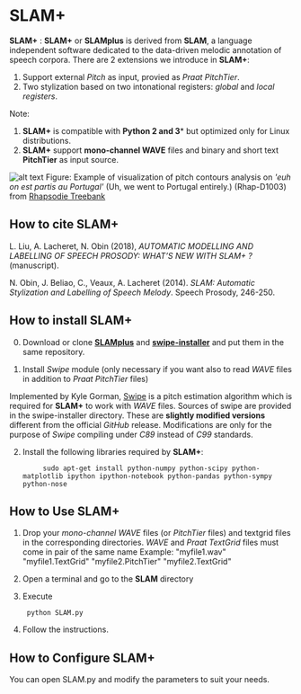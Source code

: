 SLAM+
====

**SLAM+** : **SLAM+** or **SLAMplus** is derived from **SLAM**, a language independent software dedicated to the data-driven melodic annotation of speech corpora. There are 2 extensions we introduce in **SLAM+**:
1) Support external *Pitch* as input, provied as *Praat PitchTier*.
2) Two stylization based on two intonational registers: *global* and *local registers*.

Note: 
1. **SLAM+** is compatible with **Python 2 and 3*** but optimized only for Linux distributions.
2. **SLAM+** support **mono-channel WAVE** files and binary and short text **PitchTier** as input source.

![alt text](https://github.com/vieenrose/SLAMplus/blob/dev/img/Rhap-D2001.png)
Figure: Example of visualization of pitch contours analysis on *'euh on est partis au Portugal'* (Uh, we went to Portugal entirely.) (Rhap-D1003) from [Rhapsodie Treebank](https://www.projet-rhapsodie.fr/)

## How to cite **SLAM+**

L. Liu, A. Lacheret, N. Obin (2018), *AUTOMATIC MODELLING AND LABELLING OF SPEECH PROSODY: WHAT’S NEW WITH SLAM+ ?* (manuscript).

N. Obin,  J. Beliao, C., Veaux, A. Lacheret (2014). *SLAM: Automatic Stylization and Labelling of Speech Melody*. Speech Prosody, 246-250.

## How to install **SLAM+**
0) Download or clone [**SLAMplus**](https://github.com/vieenrose/SLAMplus/tree/dev) and [**swipe-installer**](https://github.com/vieenrose/swipe-installer) and put them in the same repository.

1) Install *Swipe* module (only necessary if you want also to read *WAVE* files in addition to *Praat PitchTier* files)

Implemented by Kyle Gorman, [Swipe](http://ling.upenn.edu/~kgorman/c/swipe/) is a pitch estimation algorithm which is required for **SLAM+** to work with *WAVE* files. Sources of swipe are provided in the swipe-installer directory. These are **slightly modified versions** different from the official *GitHub* release. Modifications are only for the purpose of *Swipe* compiling under *C89* instead of *C99* standards.
  
2) Install the following libraries required by **SLAM+**:

            sudo apt-get install python-numpy python-scipy python-matplotlib ipython ipython-notebook python-pandas python-sympy python-nose
  
## How to Use **SLAM+**
1) Drop your *mono-channel WAVE* files (or *PitchTier* files) and textgrid files in the corresponding directories. *WAVE* and *Praat TextGrid* files must come in pair of the same name 
     Example: 
     "myfile1.wav" "myfile1.TextGrid" "myfile2.PitchTier" "myfile2.TextGrid"

2) Open a terminal and go to the **SLAM** directory
3) Execute

        python SLAM.py

4) Follow the instructions.

## How to Configure **SLAM+**
You can open SLAM.py and modify the parameters to suit your needs. 
